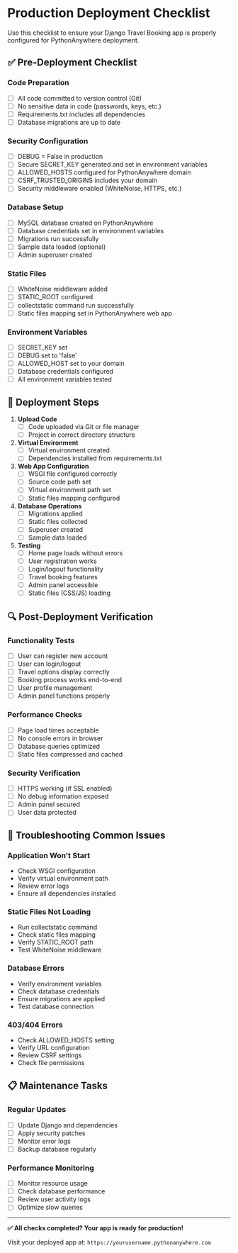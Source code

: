 # Production Deployment Checklist

Use this checklist to ensure your Django Travel Booking app is properly configured for PythonAnywhere deployment.

## ✅ Pre-Deployment Checklist

### Code Preparation
- [ ] All code committed to version control (Git)
- [ ] No sensitive data in code (passwords, keys, etc.)
- [ ] Requirements.txt includes all dependencies
- [ ] Database migrations are up to date

### Security Configuration
- [ ] DEBUG = False in production
- [ ] Secure SECRET_KEY generated and set in environment variables
- [ ] ALLOWED_HOSTS configured for PythonAnywhere domain
- [ ] CSRF_TRUSTED_ORIGINS includes your domain
- [ ] Security middleware enabled (WhiteNoise, HTTPS, etc.)

### Database Setup
- [ ] MySQL database created on PythonAnywhere
- [ ] Database credentials set in environment variables
- [ ] Migrations run successfully
- [ ] Sample data loaded (optional)
- [ ] Admin superuser created

### Static Files
- [ ] WhiteNoise middleware added
- [ ] STATIC_ROOT configured
- [ ] collectstatic command run successfully
- [ ] Static files mapping set in PythonAnywhere web app

### Environment Variables
- [ ] SECRET_KEY set
- [ ] DEBUG set to 'false'
- [ ] ALLOWED_HOST set to your domain
- [ ] Database credentials configured
- [ ] All environment variables tested

## 🚀 Deployment Steps

1. **Upload Code**
   - [ ] Code uploaded via Git or file manager
   - [ ] Project in correct directory structure

2. **Virtual Environment**
   - [ ] Virtual environment created
   - [ ] Dependencies installed from requirements.txt

3. **Web App Configuration**
   - [ ] WSGI file configured correctly
   - [ ] Source code path set
   - [ ] Virtual environment path set
   - [ ] Static files mapping configured

4. **Database Operations**
   - [ ] Migrations applied
   - [ ] Static files collected
   - [ ] Superuser created
   - [ ] Sample data loaded

5. **Testing**
   - [ ] Home page loads without errors
   - [ ] User registration works
   - [ ] Login/logout functionality
   - [ ] Travel booking features
   - [ ] Admin panel accessible
   - [ ] Static files (CSS/JS) loading

## 🔍 Post-Deployment Verification

### Functionality Tests
- [ ] User can register new account
- [ ] User can login/logout
- [ ] Travel options display correctly
- [ ] Booking process works end-to-end
- [ ] User profile management
- [ ] Admin panel functions properly

### Performance Checks
- [ ] Page load times acceptable
- [ ] No console errors in browser
- [ ] Database queries optimized
- [ ] Static files compressed and cached

### Security Verification
- [ ] HTTPS working (if SSL enabled)
- [ ] No debug information exposed
- [ ] Admin panel secured
- [ ] User data protected

## 🐛 Troubleshooting Common Issues

### Application Won't Start
- Check WSGI configuration
- Verify virtual environment path
- Review error logs
- Ensure all dependencies installed

### Static Files Not Loading
- Run collectstatic command
- Check static files mapping
- Verify STATIC_ROOT path
- Test WhiteNoise middleware

### Database Errors
- Verify environment variables
- Check database credentials
- Ensure migrations are applied
- Test database connection

### 403/404 Errors
- Check ALLOWED_HOSTS setting
- Verify URL configuration
- Review CSRF settings
- Check file permissions

## 📋 Maintenance Tasks

### Regular Updates
- [ ] Update Django and dependencies
- [ ] Apply security patches
- [ ] Monitor error logs
- [ ] Backup database regularly

### Performance Monitoring
- [ ] Monitor resource usage
- [ ] Check database performance
- [ ] Review user activity logs
- [ ] Optimize slow queries

---

**✅ All checks completed? Your app is ready for production!**

Visit your deployed app at: `https://yourusername.pythonanywhere.com`
